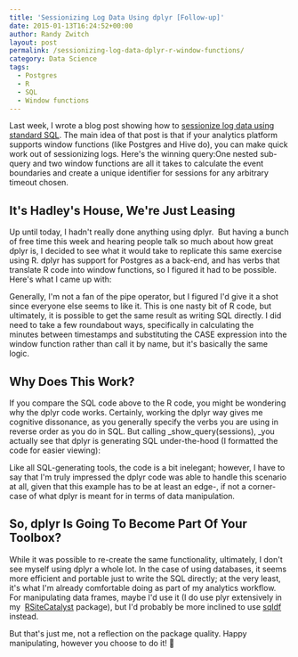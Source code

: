 ```yaml
---
title: 'Sessionizing Log Data Using dplyr [Follow-up]'
date: 2015-01-13T16:24:52+00:00
author: Randy Zwitch
layout: post
permalink: /sessionizing-log-data-dplyr-r-window-functions/
category: Data Science
tags:
  - Postgres
  - R
  - SQL
  - Window functions
---
```

Last week, I wrote a blog post showing how to <a title="Sessionizing Log Data Using SQL" href="http://randyzwitch.com/sessionizing-log-data-sql/" target="_blank">sessionize log data using standard SQL</a>. The main idea of that post is that if your analytics platform supports window functions (like Postgres and Hive do), you can make quick work out of sessionizing logs. Here's the winning query:One nested sub-query and two window functions are all it takes to calculate the event boundaries and create a unique identifier for sessions for any arbitrary timeout chosen.

## It's Hadley's House, We're Just Leasing

Up until today, I hadn't really done anything using dplyr.  But having a bunch of free time this week and hearing people talk so much about how great dplyr is, I decided to see what it would take to replicate this same exercise using R. dplyr has support for Postgres as a back-end, and has verbs that translate R code into window functions, so I figured it had to be possible. Here's what I came up with:

Generally, I'm not a fan of the pipe operator, but I figured I'd give it a shot since everyone else seems to like it. This is one nasty bit of R code, but ultimately, it is possible to get the same result as writing SQL directly. I did need to take a few roundabout ways, specifically in calculating the minutes between timestamps and substituting the CASE expression into the window function rather than call it by name, but it's basically the same logic.





## Why Does This Work?

If you compare the SQL code above to the R code, you might be wondering why the dplyr code works. Certainly, working the dplyr way gives me cognitive dissonance, as you generally specify the verbs you are using in reverse order as you do in SQL. But calling _show_query(sessions), _you actually see that dplyr is generating SQL under-the-hood (I formatted the code for easier viewing):

Like all SQL-generating tools, the code is a bit inelegant; however, I have to say that I'm truly impressed the dplyr code was able to handle this scenario at all, given that this example has to be at least an edge-, if not a corner-case of what dplyr is meant for in terms of data manipulation.

## So, dplyr Is Going To Become Part Of Your Toolbox?

While it was possible to re-create the same functionality, ultimately, I don't see myself using dplyr a whole lot. In the case of using databases, it seems more efficient and portable just to write the SQL directly; at the very least, it's what I'm already comfortable doing as part of my analytics workflow. For manipulating data frames, maybe I'd use it (I do use plyr extensively in my  <a title="RSiteCatalyst CRAN" href="http://cran.r-project.org/web/packages/RSiteCatalyst/index.html" target="_blank">RSiteCatalyst</a> package), but I'd probably be more inclined to use <a title="Video: SQL Queries in R using sqldf" href="http://randyzwitch.com/sqldf-package-r/" target="_blank">sqldf</a> instead.

But that's just me, not a reflection on the package quality. Happy manipulating, however you choose to do it! 🙂
